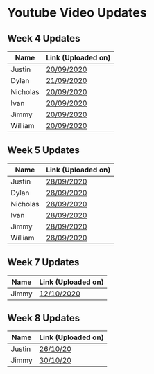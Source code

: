 # Youtube Video Updates

## Week 4 Updates
| Name | Link (Uploaded on) |
| -- | -- |
| Justin | [20/09/2020](https://www.youtube.com/watch?v=Z7-m1QtzO4M) |
| Dylan | [21/09/2020](https://www.youtube.com/watch?v=ysOZhEe95d8) |
| Nicholas | [20/09/2020](https://www.youtube.com/watch?v=wt1-dsLa4qo) |
| Ivan | [20/09/2020](https://www.youtube.com/watch?v=uquLRizyehQ) |
| Jimmy | [20/09/2020](https://www.youtube.com/watch?v=DlJkorVf4g0) |
| William | [20/09/2020](https://www.youtube.com/watch?v=jnAmUfgcyNM) |

## Week 5 Updates
| Name | Link (Uploaded on) |
| -- | -- |
| Justin | [28/09/2020](https://www.youtube.com/watch?v=lOyRQeae8EA) |
| Dylan | [28/09/2020](https://www.youtube.com/watch?v=hyzNpVydzBk) |
| Nicholas | [28/09/2020](https://youtu.be/kejLh3-O0Ow) |
| Ivan | [28/09/2020](https://www.youtube.com/watch?v=pAFjmj1HPrw) |
| Jimmy | [28/09/2020](https://youtu.be/V7FBFGMhiuc) |
| William | [28/09/2020](https://www.youtube.com/watch?v=Zp8S66IjuBU) |

## Week 7 Updates
| Name | Link (Uploaded on) |
| -- | -- |
| Jimmy | [12/10/2020](https://youtu.be/rLHYAdmv_gE) |


## Week 8 Updates
| Name | Link (Uploaded on) |
| -- | -- |
| Justin | [26/10/20](https://youtu.be/N2P6ApVQRyk) |
| Jimmy | [30/10/20](https://youtu.be/d4DY1slM9R8) |